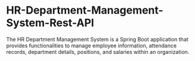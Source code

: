 # HR-Department-Management-System-Rest-API
The HR Department Management System is a Spring Boot application that provides functionalities to manage employee information, attendance records, department details, positions, and salaries within an organization.

